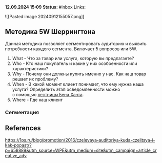 **12.09.2024 15:09**
**Status:** #inbox 
Links:

![[Pasted image 20240912155057.png]]
## Методика 5W Шеррингтона
Данная методика позволяет сегментировать аудиторию и выявить потребности каждого сегмента. Включает 5 вопросов или 5W.
1. What - Что за товар или услуга, которую вы предлагаете?
2. Who - Кто наш покупатель и какие у них особоенности или характеристики?
3. Why - Почему они должны купить именно у нас. Как наш товар решает их проблему?
4. When - В какой момент клиент понимает, что ему нужна наша услуга? Определить этап осведомленности можно с помощью [лестницы Бена Ханта](https://1ps.ru/blog/dirs/2019/lestnicza-xanta-kak-zaczepit-klienta/).
5. Where - Где наш клиент


### Сегментация


## References
 https://1ps.ru/blog/promotion/2016/czelevaya-auditoriya-kuda-czelitsya-i-kak-popast/?p=658889&utm_source=WPE&utm_medium=site&utm_campaign=article_creative_adv